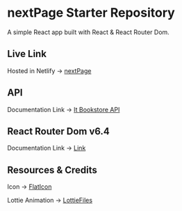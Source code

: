 # nextPage Starter Repository

A simple React app built with React & React Router Dom.

## Live Link
Hosted in Netlify -> [nextPage](https://next-page.netlify.app/)


## API 

Documentation Link -> [It Bookstore API](https://api.itbook.store/)

## React Router Dom v6.4 

Documentation Link -> [Link](https://reactrouter.com/en/main/start/overview)

## Resources & Credits

Icon -> [FlatIcon](https://www.flaticon.com/)

Lottie Animation -> [LottieFiles](https://lottiefiles.com/featured)

